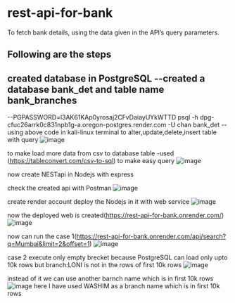# rest-api-for-bank
To fetch bank details, using the data given in the API’s query parameters.

## Following are the steps

created database in PostgreSQL
--created a database bank_det and table name bank_branches
--
--PGPASSWORD=l3AK61KAp0yrosaj2CFvDaiayUYkWTTD psql -h dpg-cfuc26arrk0c831npb1g-a.oregon-postgres.render.com -U chan bank_det
--using above code in kali-linux terminal to alter,update,delete,insert table with query
![image](https://user-images.githubusercontent.com/94432813/221778708-46cc1ed4-ec37-4984-934c-83e37b53804d.png)

to make load more data from csv to database table -used (https://tableconvert.com/csv-to-sql) to make easy query
![image](https://user-images.githubusercontent.com/94432813/221778605-f69a4354-7da6-48ff-a51a-436ddfdb3982.png)

now create NESTapi in Nodejs with express

check the created api with Postman
![image](https://user-images.githubusercontent.com/94432813/221780165-add8d798-c3c3-48d1-97ae-dbc0deafb29c.png)

create render account deploy the Nodejs in it with web service
![image](https://user-images.githubusercontent.com/94432813/221779993-c9849fe3-23ec-4dda-a53f-f7223669537e.png)

now the deployed web is created(https://rest-api-for-bank.onrender.com/)
![image](https://user-images.githubusercontent.com/94432813/221780904-ca0b3fb2-b49a-46db-8348-9e47e7b08d7d.png)

now can run the case 1(https://rest-api-for-bank.onrender.com/api/search?q=Mumbai&limit=2&offset=1)
![image](https://user-images.githubusercontent.com/94432813/221781024-29fc77e6-9ad6-4887-b689-525f96d548f9.png)

case 2 execute only empty brecket because PostgreSQL can load only upto 10k rows but branch:LONI is not in the rows of first 10k rows
![image](https://user-images.githubusercontent.com/94432813/221782568-6bfafe67-40f8-42f2-beb0-b782aa58369c.png)

instead of it we can use another barnch name which is in first 10k rows 
![image](https://user-images.githubusercontent.com/94432813/221782296-fb7044c7-7b0e-44ff-b065-4191a918f6b2.png)
here I have used WASHIM as a branch name which is in first 10k rows



